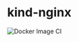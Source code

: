 # kind-nginx

![Docker Image CI](https://github.com/4mckeon/kind-nginx/workflows/Docker%20Image%20CI/badge.svg)
